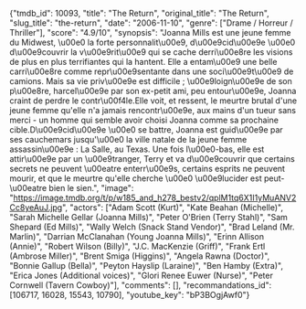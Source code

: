 {"tmdb_id": 10093, "title": "The Return", "original_title": "The Return", "slug_title": "the-return", "date": "2006-11-10", "genre": ["Drame / Horreur / Thriller"], "score": "4.9/10", "synopsis": "Joanna Mills est une jeune femme du Midwest, \u00e0 la forte personnalit\u00e9, d\u00e9cid\u00e9e \u00e0 d\u00e9couvrir la v\u00e9rit\u00e9 qui se cache derri\u00e8re les visions de plus en plus terrifiantes qui la hantent. Elle a entam\u00e9 une belle carri\u00e8re comme repr\u00e9sentante dans une soci\u00e9t\u00e9 de camions. Mais sa vie priv\u00e9e est difficile ; \u00e9loign\u00e9e de son p\u00e8re, harcel\u00e9e par son ex-petit ami, peu entour\u00e9e, Joanna craint de perdre le contr\u00f4le.Elle voit, et ressent, le meurtre brutal d'une jeune femme qu'elle n'a jamais rencontr\u00e9e, aux mains d'un tueur sans merci - un homme qui semble avoir choisi Joanna comme sa prochaine cible.D\u00e9cid\u00e9e \u00e0 se battre, Joanna est guid\u00e9e par ses cauchemars jusqu'\u00e0 la ville natale de la jeune femme assassin\u00e9e : La Salle, au Texas. Une fois l\u00e0-bas, elle est attir\u00e9e par un \u00e9tranger, Terry et va d\u00e9couvrir que certains secrets ne peuvent \u00eatre enterr\u00e9s, certains esprits ne peuvent mourir, et que le meurtre qu'elle cherche \u00e0 \u00e9lucider est peut-\u00eatre bien le sien.", "image": "https://image.tmdb.org/t/p/w185_and_h278_bestv2/qplM1tq6X1I1yMuANV2Cc8yeAuJ.jpg", "actors": ["Adam Scott (Kurt)", "Kate Beahan (Michelle)", "Sarah Michelle Gellar (Joanna Mills)", "Peter O'Brien (Terry Stahl)", "Sam Shepard (Ed Mills)", "Wally Welch (Snack Stand Vendor)", "Brad Leland (Mr. Marlin)", "Darrian McClanahan (Young Joanna Mills)", "Erinn Allison (Annie)", "Robert Wilson (Billy)", "J.C. MacKenzie (Griff)", "Frank Ertl (Ambrose Miller)", "Brent Smiga (Higgins)", "Angela Rawna (Doctor)", "Bonnie Gallup (Bella)", "Peyton Hayslip (Laraine)", "Ben Hamby (Extra)", "Erica Jones (Additional voices)", "Glori Renee Euwer (Nurse)", "Peter Cornwell (Tavern Cowboy)"], "comments": [], "recommandations_id": [106717, 16028, 15543, 10790], "youtube_key": "bP3BOgjAwf0"}